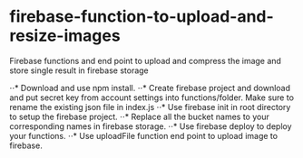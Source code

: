 # firebase-function-to-upload-and-resize-images
Firebase functions and end point to upload and compress the image and store single result in firebase storage

⋅⋅* Download and use npm install.
⋅⋅* Create firebase project and download and put secret key from account settings into functions/folder. Make sure to rename the existing json file in index.js
⋅⋅* Use firebase init in root directory to setup the firebase project.
⋅⋅* Replace all the bucket names to your corresponding names in firebase storage.
⋅⋅* Use firebase deploy to deploy your functions.
⋅⋅* Use uploadFile function end point to upload image to firebase.
